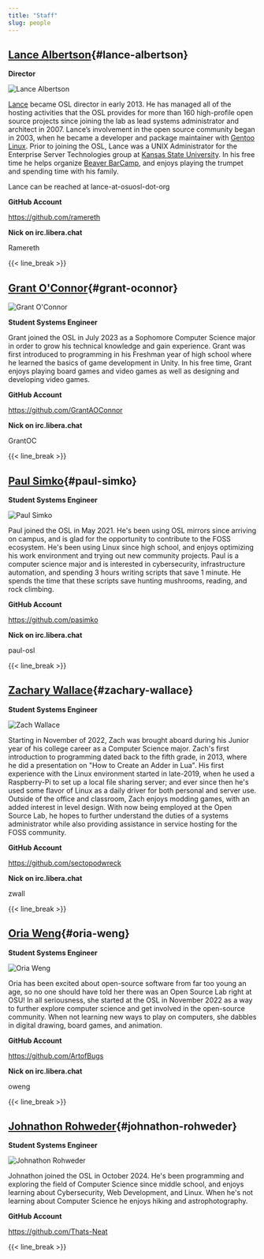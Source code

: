 ```yaml
---
title: "Staff"
slug: people
---
```


## [Lance Albertson](#lance-albertson){#lance-albertson}

**Director**

![Lance Albertson](/images/lalbertson.jpg#right-people)

[Lance](http://lancealbertson.com) became OSL director in early 2013. He has managed all of the hosting activities that
the OSL provides for more than 160 high-profile open source projects since joining the lab as lead systems administrator
and architect in 2007. Lance’s involvement in the open source community began in 2003, when he became a developer and
package maintainer with [Gentoo Linux](http://gentoo.org). Prior to joining the OSL, Lance was a UNIX Administrator for
the Enterprise Server Technologies group at [Kansas State University](http://ksu.edu). In his free time he helps
organize [Beaver BarCamp](http://beaverbarcamp.org), and enjoys playing the trumpet and spending time with his family.

Lance can be reached at lance-at-osuosl-dot-org

**GitHub Account**

<https://github.com/ramereth>

**Nick on irc.libera.chat**

Ramereth

{{< line_break >}}

## [Grant O'Connor](#grant-oconnor){#grant-oconnor}

![Grant O'Connor](/images/grant.jpg#right-people)

**Student Systems Engineer**

Grant joined the OSL in July 2023 as a Sophomore Computer Science major in order to grow his technical knowledge and
gain experience. Grant was first introduced to programming in his Freshman year of high school where he learned the
basics of game development in Unity. In his free time, Grant enjoys playing board games and video games as well as
designing and developing video games.

**GitHub Account**

<https://github.com/GrantAOConnor>

**Nick on irc.libera.chat**

GrantOC

{{< line_break >}}

## [Paul Simko](#paul-simko){#paul-simko}

**Student Systems Engineer**

![Paul Simko](/images/paul.png#right-people)

Paul joined the OSL in May 2021. He's been using OSL mirrors since arriving on campus, and is glad for the opportunity
to contribute to the FOSS ecosystem. He's been using Linux since high school, and enjoys optimizing his work environment
and trying out new community projects. Paul is a computer science major and is interested in cybersecurity,
infrastructure automation, and spending 3 hours writing scripts that save 1 minute. He spends the time that these
scripts save hunting mushrooms, reading, and rock climbing.

**GitHub Account**

<https://github.com/pasimko>

**Nick on irc.libera.chat**

paul-osl

{{< line_break >}}

## [Zachary Wallace](#zachary-wallace){#zachary-wallace}

**Student Systems Engineer**

![Zach Wallace](/images/zwall.png#right-people)

Starting in November of 2022, Zach was brought aboard during his Junior year of his college career as a Computer Science
major. Zach's first introduction to programming dated back to the fifth grade, in 2013, where he did a presentation on
"How to Create an Adder in Lua". His first experience with the Linux environment started in late-2019, when he used a
Raspberry-Pi to set up a local file sharing server; and ever since then he's used some flavor of Linux as a daily driver
for both personal and server use. Outside of the office and classroom, Zach enjoys modding games, with an added interest
in level design. With now being employed at the Open Source Lab, he hopes to further understand the duties of a systems
administrator while also providing assistance in service hosting for the FOSS community.

**GitHub Account**

<https://github.com/sectopodwreck>

**Nick on irc.libera.chat**

zwall

{{< line_break >}}

## [Oria Weng](#oria-weng){#oria-weng}

**Student Systems Engineer**

![Oria Weng](/images/o.webp#right-people)

Oria has been excited about open-source software from far too young an age, so no one should have told her there was an
Open Source Lab right at OSU! In all seriousness, she started at the OSL in November 2022 as a way to further explore
computer science and get involved in the open-source community. When not learning new ways to play on computers, she
dabbles in digital drawing, board games, and animation.

**GitHub Account**

<https://github.com/ArtofBugs>

**Nick on irc.libera.chat**

oweng

{{< line_break >}}

## [Johnathon Rohweder](#johnathon-rohweder){#johnathon-rohweder}

**Student Systems Engineer**

![Johnathon Rohweder](/images/johnathon.jpg#right-people)

Johnathon joined the OSL in October 2024. He's been programming and exploring the field of Computer Science since middle
school, and enjoys learning about Cybersecurity, Web Development, and Linux. When he's not learning about Computer
Science he enjoys hiking and astrophotography.

**GitHub Account**

<https://github.com/Thats-Neat>

{{< line_break >}}
